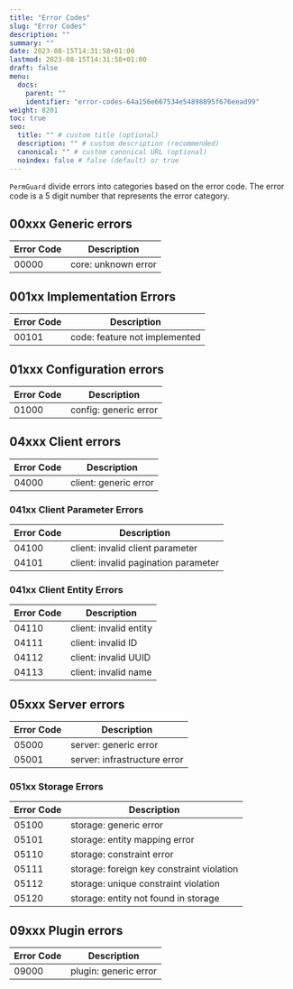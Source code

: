 ```yaml
---
title: "Error Codes"
slug: "Error Codes"
description: ""
summary: ""
date: 2023-08-15T14:31:58+01:00
lastmod: 2023-08-15T14:31:58+01:00
draft: false
menu:
  docs:
    parent: ""
    identifier: "error-codes-64a156e667534e54898895f676eead99"
weight: 8201
toc: true
seo:
  title: "" # custom title (optional)
  description: "" # custom description (recommended)
  canonical: "" # custom canonical URL (optional)
  noindex: false # false (default) or true
---
```


`PermGuard` divide errors into categories based on the error code. The error code is a 5 digit number that represents the error category.

## 00xxx Generic errors

| Error Code | Description                       |
|------------|-----------------------------------|
| 00000      | core: unknown error               |

## 001xx Implementation Errors

| Error Code | Description                       |
|------------|-----------------------------------|
| 00101      | code: feature not implemented     |

## 01xxx Configuration errors

| Error Code | Description                       |
|------------|-----------------------------------|
| 01000      | config: generic error             |

## 04xxx Client errors

| Error Code | Description                       |
|------------|-----------------------------------|
| 04000      | client: generic error             |

### 041xx Client Parameter Errors

| Error Code | Description                           |
|------------|---------------------------------------|
| 04100      | client: invalid client parameter      |
| 04101      | client: invalid pagination parameter  |

### 041xx Client Entity Errors

| Error Code | Description                       |
|------------|-----------------------------------|
| 04110      | client: invalid entity            |
| 04111      | client: invalid ID                |
| 04112      | client: invalid UUID              |
| 04113      | client: invalid name              |

## 05xxx Server errors

| Error Code | Description                                      |
|------------|--------------------------------------------------|
| 05000      | server: generic error                            |
| 05001      | server: infrastructure error                     |

### 051xx Storage Errors

| Error Code | Description                                      |
|------------|--------------------------------------------------|
| 05100      | storage: generic error                           |
| 05101      | storage: entity mapping error                    |
| 05110      | storage: constraint error                        |
| 05111      | storage: foreign key constraint violation        |
| 05112      | storage: unique constraint violation             |
| 05120      | storage: entity not found in storage             |

## 09xxx Plugin errors

| Error Code | Description                       |
|------------|-----------------------------------|
| 09000      | plugin: generic error             |
